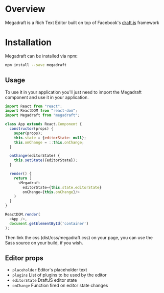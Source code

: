 # Overview

Megadraft is a Rich Text Editor built on top of Facebook's
[draft.js](https://facebook.github.io/draft-js/) framework

# Installation

Megadraft can be installed via npm:

```sh
npm install --save megadraft
```

## Usage

To use it in your application you'll just need to import the Megadraft
component and use it in your application.

```js
import React from "react";
import ReactDOM from "react-dom";
import Megadraft from "megadraft";

class App extends React.Component {
  constructor(props) {
    super(props);
    this.state = {editorState: null};
    this.onChange = ::this.onChange;
  }

  onChange(editorState) {
    this.setState({editorState});
  }

  render() {
    return (
      <Megadraft
        editorState={this.state.editorState}
        onChange={this.onChange}/>
    )
  }
}

ReactDOM.render(
  <App />,
  document.getElementById('container')
);
```

Then link the css (dist/css/megadraft.css) on your page, you can use the Sass
source on your build, if you wish.


## Editor props

- `placeholder` Editor's placeholder text
- `plugins` List of plugins to be used by the editor
- `editorState` DraftJS editor state
- `onChange` Function fired on editor state changes
